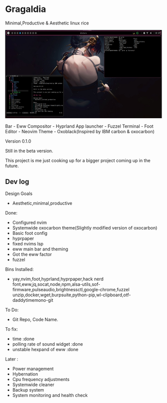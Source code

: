 # Gragaldia

Minimal,Productive & Aesthetic linux rice

![gragaldia](https://github.com/winters0x64/Gragaldia/blob/main/img.png)

Bar - Eww
Compositor - Hyprland
App launcher - Fuzzel
Terminal - Foot
Editor - Neovim
Theme - Oxoblack(Inspired by IBM carbon & oxocarbon)

Version 0.1.0

Still in the beta version.

This project is me just cooking up for a bigger project coming up in the future.

## Dev log

Design Goals
+ Aesthetic,minimal,productive

Done:
+ Configured nvim
+ Systemwide oxocarbon theme(Slightly modified version of oxocarbon)
+ Basic foot config
+ hyprpaper
+ fixed nvims lsp
+ eww main bar and theming
+ Got the eww factor
+ fuzzel

Bins Installed:
+ yay,nvim,foot,hyprland,hyprpaper,hack nerd font,eww,jq,socat,node,npm,alsa-utils,sof-firmware,pulseaudio,brightnessctl,google-chrome,fuzzel
  unzip,docker,wget,burpsuite,python-pip,wl-clipboard,otf-daddytimemono-git

To Do:
- Git Repo, Code Name. 

To fix:
- time :done
- polling rate of sound widget :done
- unstable hexpand of eww :done


Later :
- Power management
- Hybernation
- Cpu frequency adjustments
- Systemwide cleaner
- Backup system
- System monitoring and health check
